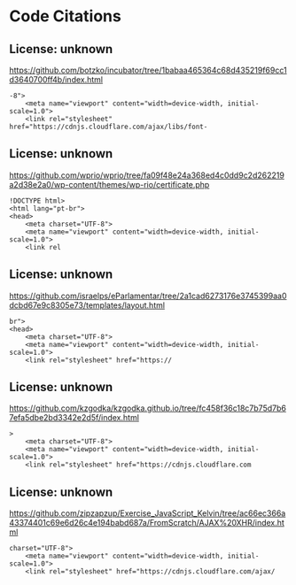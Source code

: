 # Code Citations

## License: unknown
https://github.com/botzko/incubator/tree/1babaa465364c68d435219f69cc1d3640700ff4b/index.html

```
-8">
    <meta name="viewport" content="width=device-width, initial-scale=1.0">
    <link rel="stylesheet" href="https://cdnjs.cloudflare.com/ajax/libs/font-
```


## License: unknown
https://github.com/wprio/wprio/tree/fa09f48e24a368ed4c0dd9c2d262219a2d38e2a0/wp-content/themes/wp-rio/certificate.php

```
!DOCTYPE html>
<html lang="pt-br">
<head>
    <meta charset="UTF-8">
    <meta name="viewport" content="width=device-width, initial-scale=1.0">
    <link rel
```


## License: unknown
https://github.com/israelps/eParlamentar/tree/2a1cad6273176e3745399aa0dcbd67e9c8305e73/templates/layout.html

```
br">
<head>
    <meta charset="UTF-8">
    <meta name="viewport" content="width=device-width, initial-scale=1.0">
    <link rel="stylesheet" href="https://
```


## License: unknown
https://github.com/kzgodka/kzgodka.github.io/tree/fc458f36c18c7b75d7b67efa5dbe2bd3342e2d5f/index.html

```
>
    <meta charset="UTF-8">
    <meta name="viewport" content="width=device-width, initial-scale=1.0">
    <link rel="stylesheet" href="https://cdnjs.cloudflare.com
```


## License: unknown
https://github.com/zipzapzup/Exercise_JavaScript_Kelvin/tree/ac66ec366a43374401c69e6d26c4e194babd687a/FromScratch/AJAX%20XHR/index.html

```
charset="UTF-8">
    <meta name="viewport" content="width=device-width, initial-scale=1.0">
    <link rel="stylesheet" href="https://cdnjs.cloudflare.com/ajax/
```

